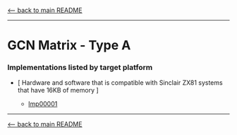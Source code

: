 [<-- back to main README]( ../README.md)

---

# GCN Matrix - Type A


### Implementations listed by target platform

- [ Hardware and software that is compatible with Sinclair ZX81 systems that have 16KB of memory ]

    - [Imp00001]( ../Implementation_READMEs/Imp00001--README.md)

---

[<-- back to main README]( ../README.md)
